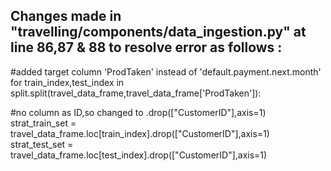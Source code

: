 ## Changes made in "travelling/components/data_ingestion.py" at line 86,87 & 88 to resolve error as follows :

#added target column 'ProdTaken' instead of 'default.payment.next.month'
for train_index,test_index in split.split(travel_data_frame,travel_data_frame['ProdTaken']):

  #no column as ID,so changed to .drop(["CustomerID"],axis=1)
  strat_train_set = travel_data_frame.loc[train_index].drop(["CustomerID"],axis=1)  
  strat_test_set = travel_data_frame.loc[test_index].drop(["CustomerID"],axis=1)    
